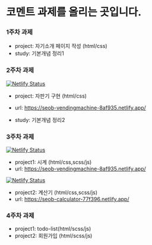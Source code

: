 # 코멘트 과제를 올리는 곳입니다.

### 1주차 과제

- project: 자기소개 페이지 작성 (html/css)
- study: 기본개념 정리1

### 2주차 과제

[![Netlify Status](https://api.netlify.com/api/v1/badges/bac6bb55-ce08-4948-88ef-22141a5b35b3/deploy-status)](https://app.netlify.com/sites/seob-vendingmachine-8af935/deploys)

- project: 자판기 구현 (html/css)
- url: https://seob-vendingmachine-8af935.netlify.app/

- study: 기본개념 정리2

### 3주차 과제

[![Netlify Status](https://api.netlify.com/api/v1/badges/9fd5819e-c574-4dc6-b514-d3a3173a2a11/deploy-status)](https://app.netlify.com/sites/seob-digitalclock-34d03d/deploys)

- project1: 시계 (html/css,scss/js)
- url: https://seob-vendingmachine-8af935.netlify.app/

[![Netlify Status](https://api.netlify.com/api/v1/badges/5c906962-fcd7-4c0f-99f7-90dda4a689dd/deploy-status)](https://app.netlify.com/sites/seob-calculator-77f396/deploys)

- project2: 계산기 (html/css,scss/js)
- url: https://seob-calculator-77f396.netlify.app/

### 4주차 과제

- project1: todo-list(html/scss/js)
- project2: 회원가입 (html/scss/js)
